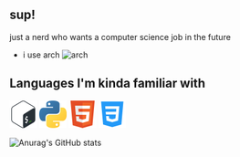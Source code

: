 ## sup!

just a nerd who wants a computer science job in the future

- i use arch ![arch](https://www.archlinux.org/logos/archlinux-icon-crystal-16.svg)

## Languages I'm kinda familiar with

<a href="https://en.wikipedia.org/wiki/Bash_(Unix_shell)">![Bash](https://raw.githubusercontent.com/crue-ton/crue-ton/main/assets/bashh.png)</a>
<a href="https://python.org/">![Python](https://raw.githubusercontent.com/crue-ton/crue-ton/main/assets/python.png)</a>
<a href="https://en.wikipedia.org/wiki/HTML">![HTML](https://raw.githubusercontent.com/crue-ton/crue-ton/main/assets/html.png)</a>
<a href="https://en.wikipedia.org/wiki/Css">![CSS](https://raw.githubusercontent.com/crue-ton/crue-ton/main/assets/css_l.png)</a>


![Anurag's GitHub stats](https://github-readme-stats.vercel.app/api?username=crue-ton&show_icons=true&theme=cobalt)
